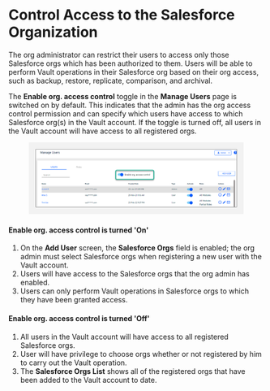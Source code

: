 # Control Access to the Salesforce Organization

The org administrator can restrict their users to access only those Salesforce orgs which has been authorized to them. Users will be able to perform Vault operations in their Salesforce org based on their org access, such as backup, restore, replicate, comparison, and archival.

The **Enable org. access control** toggle in the **Manage Users** page is switched on by default. This indicates that the admin has the org access control permission and can specify which users have access to which Salesforce org(s) in the Vault account. If the toggle is turned off, all users in the Vault account will have access to all registered orgs.

<figure><img src="../../../.gitbook/assets/image (86) (1) (1) (1).png" alt=""><figcaption></figcaption></figure>

#### Enable org. access control is turned 'On' <a href="#enable-org-access-control-is-turned-on" id="enable-org-access-control-is-turned-on"></a>

1. On the **Add User** screen, the **Salesforce Orgs** field is enabled; the org admin must select Salesforce orgs when registering a new user with the Vault account.
2. Users will have access to the Salesforce orgs that the org admin has enabled.
3. Users can only perform Vault operations in Salesforce orgs to which they have been granted access.

#### Enable org. access control is turned 'Off' <a href="#enable-org-access-control-is-turned-off" id="enable-org-access-control-is-turned-off"></a>

1. All users in the Vault account will have access to all registered Salesforce orgs.
2. User will have privilege to choose orgs whether or not registered by him to carry out the Vault operation.
3. The **Salesforce Orgs List** shows all of the registered orgs that have been added to the Vault account to date.
